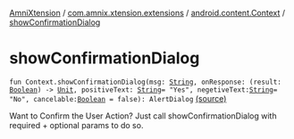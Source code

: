 [AmniXtension](../../index.md) / [com.amnix.xtension.extensions](../index.md) / [android.content.Context](index.md) / [showConfirmationDialog](./show-confirmation-dialog.md)

# showConfirmationDialog

`fun Context.showConfirmationDialog(msg: `[`String`](https://kotlinlang.org/api/latest/jvm/stdlib/kotlin/-string/index.html)`, onResponse: (result: `[`Boolean`](https://kotlinlang.org/api/latest/jvm/stdlib/kotlin/-boolean/index.html)`) -> `[`Unit`](https://kotlinlang.org/api/latest/jvm/stdlib/kotlin/-unit/index.html)`, positiveText: `[`String`](https://kotlinlang.org/api/latest/jvm/stdlib/kotlin/-string/index.html)` = "Yes", negetiveText: `[`String`](https://kotlinlang.org/api/latest/jvm/stdlib/kotlin/-string/index.html)` = "No", cancelable: `[`Boolean`](https://kotlinlang.org/api/latest/jvm/stdlib/kotlin/-boolean/index.html)` = false): AlertDialog` [(source)](https://github.com/AmniX/AmniXTension/tree/master/AmniXtension/src/main/java/com/amnix/xtension/extensions/ContextExtension.kt#L88)

Want to Confirm the User Action? Just call showConfirmationDialog with required + optional params to do so.

